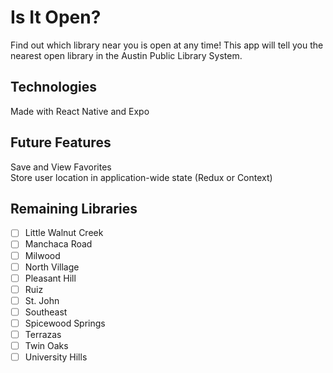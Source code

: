 # Is It Open?

Find out which library near you is open at any time! This app will tell you the nearest open library in the Austin Public Library System.

## Technologies

Made with React Native and Expo

## Future Features

Save and View Favorites  
Store user location in application-wide state (Redux or Context)

## Remaining Libraries

- [ ] Little Walnut Creek
- [ ] Manchaca Road
- [ ] Milwood
- [ ] North Village
- [ ] Pleasant Hill
- [ ] Ruiz
- [ ] St. John
- [ ] Southeast
- [ ] Spicewood Springs
- [ ] Terrazas
- [ ] Twin Oaks
- [ ] University Hills
